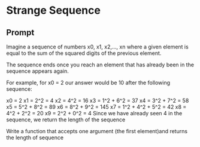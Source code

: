# Strange Sequence

## Prompt

Imagine a sequence of numbers x0, x1, x2,..., xn where a given element is equal to the sum of the squared digits of the previous element. 

The sequence ends once you reach an element that has already been in the sequence appears again.  

For example, for x0 = 2 our answer would be 10 after the following sequence:

x0 = 2
x1 = 2^2 = 4
x2 = 4^2 = 16
x3 = 1^2 + 6^2 = 37
x4 = 3^2 + 7^2 = 58
x5 = 5^2 + 8^2 = 89
x6 = 8^2 + 9^2 = 145
x7 = 1^2 + 4^2 + 5^2 = 42
x8 = 4^2 + 2^2 = 20
x9 = 2^2 + 0^2 = 4
Since we have already seen 4 in the sequence, we return the length of the sequence

Write a function that accepts one argument (the first element)and returns the length of sequence